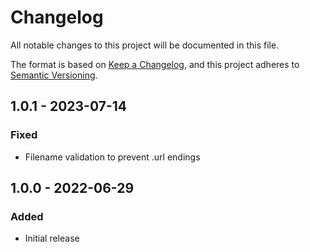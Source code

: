 # Changelog
All notable changes to this project will be documented in this file.

The format is based on [Keep a Changelog](https://keepachangelog.com/en/1.0.0/),
and this project adheres to [Semantic Versioning](https://semver.org/spec/v2.0.0.html).

## 1.0.1 - 2023-07-14
### Fixed
- Filename validation to prevent .url endings

## 1.0.0 - 2022-06-29
### Added
- Initial release

